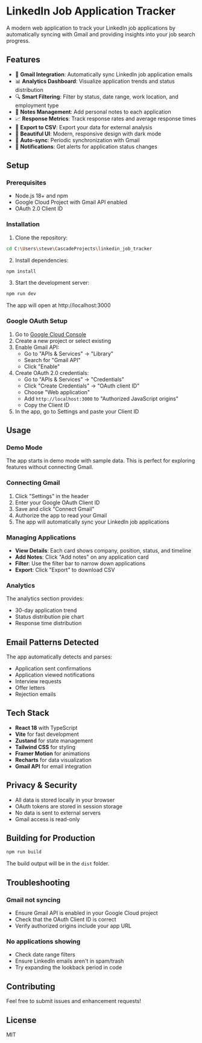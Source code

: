 # LinkedIn Job Application Tracker

A modern web application to track your LinkedIn job applications by automatically syncing with Gmail and providing insights into your job search progress.

## Features

- 📧 **Gmail Integration**: Automatically sync LinkedIn job application emails
- 📊 **Analytics Dashboard**: Visualize application trends and status distribution
- 🔍 **Smart Filtering**: Filter by status, date range, work location, and employment type
- 📝 **Notes Management**: Add personal notes to each application
- 📈 **Response Metrics**: Track response rates and average response times
- 💾 **Export to CSV**: Export your data for external analysis
- 🎨 **Beautiful UI**: Modern, responsive design with dark mode
- 🔄 **Auto-sync**: Periodic synchronization with Gmail
- 🔔 **Notifications**: Get alerts for application status changes

## Setup

### Prerequisites

- Node.js 18+ and npm
- Google Cloud Project with Gmail API enabled
- OAuth 2.0 Client ID

### Installation

1. Clone the repository:
```bash
cd C:\Users\steve\CascadeProjects\linkedin_job_tracker
```

2. Install dependencies:
```bash
npm install
```

3. Start the development server:
```bash
npm run dev
```

The app will open at http://localhost:3000

### Google OAuth Setup

1. Go to [Google Cloud Console](https://console.cloud.google.com/)
2. Create a new project or select existing
3. Enable Gmail API:
   - Go to "APIs & Services" → "Library"
   - Search for "Gmail API"
   - Click "Enable"
4. Create OAuth 2.0 credentials:
   - Go to "APIs & Services" → "Credentials"
   - Click "Create Credentials" → "OAuth client ID"
   - Choose "Web application"
   - Add `http://localhost:3000` to "Authorized JavaScript origins"
   - Copy the Client ID
5. In the app, go to Settings and paste your Client ID

## Usage

### Demo Mode
The app starts in demo mode with sample data. This is perfect for exploring features without connecting Gmail.

### Connecting Gmail
1. Click "Settings" in the header
2. Enter your Google OAuth Client ID
3. Save and click "Connect Gmail"
4. Authorize the app to read your Gmail
5. The app will automatically sync your LinkedIn job applications

### Managing Applications
- **View Details**: Each card shows company, position, status, and timeline
- **Add Notes**: Click "Add notes" on any application card
- **Filter**: Use the filter bar to narrow down applications
- **Export**: Click "Export" to download CSV

### Analytics
The analytics section provides:
- 30-day application trend
- Status distribution pie chart
- Response time distribution

## Email Patterns Detected

The app automatically detects and parses:
- Application sent confirmations
- Application viewed notifications
- Interview requests
- Offer letters
- Rejection emails

## Tech Stack

- **React 18** with TypeScript
- **Vite** for fast development
- **Zustand** for state management
- **Tailwind CSS** for styling
- **Framer Motion** for animations
- **Recharts** for data visualization
- **Gmail API** for email integration

## Privacy & Security

- All data is stored locally in your browser
- OAuth tokens are stored in session storage
- No data is sent to external servers
- Gmail access is read-only

## Building for Production

```bash
npm run build
```

The build output will be in the `dist` folder.

## Troubleshooting

### Gmail not syncing
- Ensure Gmail API is enabled in your Google Cloud project
- Check that the OAuth Client ID is correct
- Verify authorized origins include your app URL

### No applications showing
- Check date range filters
- Ensure LinkedIn emails aren't in spam/trash
- Try expanding the lookback period in code

## Contributing

Feel free to submit issues and enhancement requests!

## License

MIT
